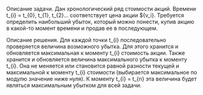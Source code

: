 Описание задачи.
Дан хронологический ряд стоимости акций. Времени t_{i} = t_{0}, t_{1}, t_{2}... соответствует цена акции ${v_i}. Требуется определить наибольший убыток, который можно понести, купив акцию в какой-то момент времени и продав ее в последующем. 

Описание решения. 
Для каждой точки t_{i} последовательно проверяется величина возможного убытка. Для этого хранится и обновляется максимальная к моменту t_{i} стоимость акции. Также хранится и обновляется величина максимального убытка к моменту t_{i}. Она не меняется или становится равной разности текущей и максимальной к моменту t_{i} стоимости (выбирается максимальное по модулю значение ниже нуля). К моменту t_{i} = t_{n} эта величина будет являться максимальным убытком для всей задачи.